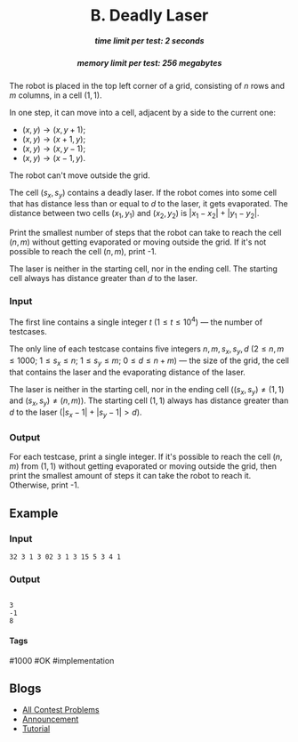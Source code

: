 <h1 style='text-align: center;'> B. Deadly Laser</h1>

<h5 style='text-align: center;'>time limit per test: 2 seconds</h5>
<h5 style='text-align: center;'>memory limit per test: 256 megabytes</h5>

The robot is placed in the top left corner of a grid, consisting of $n$ rows and $m$ columns, in a cell $(1, 1)$.

In one step, it can move into a cell, adjacent by a side to the current one: 

* $(x, y) \rightarrow (x, y + 1)$;
* $(x, y) \rightarrow (x + 1, y)$;
* $(x, y) \rightarrow (x, y - 1)$;
* $(x, y) \rightarrow (x - 1, y)$.

The robot can't move outside the grid.

The cell $(s_x, s_y)$ contains a deadly laser. If the robot comes into some cell that has distance less than or equal to $d$ to the laser, it gets evaporated. The distance between two cells $(x_1, y_1)$ and $(x_2, y_2)$ is $|x_1 - x_2| + |y_1 - y_2|$.

Print the smallest number of steps that the robot can take to reach the cell $(n, m)$ without getting evaporated or moving outside the grid. If it's not possible to reach the cell $(n, m)$, print -1.

The laser is neither in the starting cell, nor in the ending cell. The starting cell always has distance greater than $d$ to the laser.

### Input

The first line contains a single integer $t$ ($1 \le t \le 10^4$) — the number of testcases.

The only line of each testcase contains five integers $n, m, s_x, s_y, d$ ($2 \le n, m \le 1000$; $1 \le s_x \le n$; $1 \le s_y \le m$; $0 \le d \le n + m$) — the size of the grid, the cell that contains the laser and the evaporating distance of the laser.

The laser is neither in the starting cell, nor in the ending cell ($(s_x, s_y) \neq (1, 1)$ and $(s_x, s_y) \neq (n, m)$). The starting cell $(1, 1)$ always has distance greater than $d$ to the laser ($|s_x - 1| + |s_y - 1| > d$).

### Output

For each testcase, print a single integer. If it's possible to reach the cell $(n, m)$ from $(1, 1)$ without getting evaporated or moving outside the grid, then print the smallest amount of steps it can take the robot to reach it. Otherwise, print -1.

## Example

### Input


```text
32 3 1 3 02 3 1 3 15 5 3 4 1
```
### Output

```text

3
-1
8

```


#### Tags 

#1000 #OK #implementation 

## Blogs
- [All Contest Problems](../Educational_Codeforces_Round_134_(Rated_for_Div._2).md)
- [Announcement](../blogs/Announcement.md)
- [Tutorial](../blogs/Tutorial.md)
